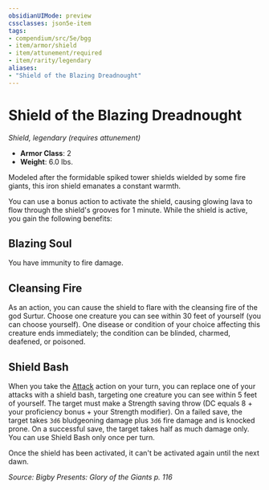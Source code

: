 ```yaml
---
obsidianUIMode: preview
cssclasses: json5e-item
tags:
- compendium/src/5e/bgg
- item/armor/shield
- item/attunement/required
- item/rarity/legendary
aliases: 
- "Shield of the Blazing Dreadnought"
---
```

# Shield of the Blazing Dreadnought
*Shield, legendary (requires attunement)*  

- **Armor Class**: 2
- **Weight**: 6.0 lbs.

Modeled after the formidable spiked tower shields wielded by some fire giants, this iron shield emanates a constant warmth.

You can use a bonus action to activate the shield, causing glowing lava to flow through the shield's grooves for 1 minute. While the shield is active, you gain the following benefits:

## Blazing Soul

You have immunity to fire damage.

## Cleansing Fire

As an action, you can cause the shield to flare with the cleansing fire of the god Surtur. Choose one creature you can see within 30 feet of yourself (you can choose yourself). One disease or condition of your choice affecting this creature ends immediately; the condition can be blinded, charmed, deafened, or poisoned.

## Shield Bash

When you take the [Attack](5E2014官方资源/规则/actions.md#Attack) action on your turn, you can replace one of your attacks with a shield bash, targeting one creature you can see within 5 feet of yourself. The target must make a Strength saving throw (DC equals 8 + your proficiency bonus + your Strength modifier). On a failed save, the target takes `3d6` bludgeoning damage plus `3d6` fire damage and is knocked prone. On a successful save, the target takes half as much damage only. You can use Shield Bash only once per turn.

Once the shield has been activated, it can't be activated again until the next dawn.

*Source: Bigby Presents: Glory of the Giants p. 116*